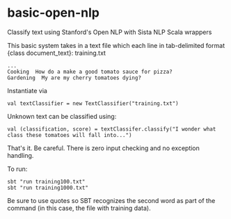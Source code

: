 basic-open-nlp
==============

Classify text using Stanford's Open NLP with Sista NLP Scala wrappers

This basic system takes in a text file which each line in tab-delimited format {class document_text}:
training.txt
```
...
Cooking  How do a make a good tomato sauce for pizza?
Gardening  My are my cherry tomatoes dying?
```

Instantiate via
```
val textClassifier = new TextClassifier("training.txt")
```

Unknown text can be classified using:
```
val (classification, score) = textClassifer.classify("I wonder what class these tomatoes will fall into...")
```

That's it.  Be careful.  There is zero input checking and no exception handling.

To run:
```
sbt "run training100.txt"
sbt "run training1000.txt"
```
Be sure to use quotes so SBT recognizes the second word as part of the command (in this case, the file with training data).